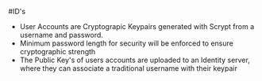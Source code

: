 #ID's
- User Accounts are Cryptograpic Keypairs generated with Scrypt from a username and password.
- Minimum password length for security will be enforced to ensure cryptographic strength
- The Public Key's of users accounts are uploaded to an Identity server, where they can associate a traditional username with their keypair
